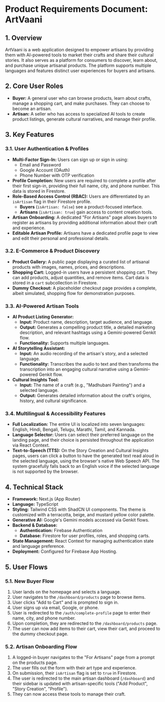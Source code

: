 # Product Requirements Document: ArtVaani

## 1. Overview

ArtVaani is a web application designed to empower artisans by providing them with AI-powered tools to market their crafts and share their cultural stories. It also serves as a platform for consumers to discover, learn about, and purchase unique artisanal products. The platform supports multiple languages and features distinct user experiences for buyers and artisans.

## 2. Core User Roles

*   **Buyer:** A general user who can browse products, learn about crafts, manage a shopping cart, and make purchases. They can choose to become an artisan.
*   **Artisan:** A seller who has access to specialized AI tools to create product listings, generate cultural narratives, and manage their profile.

## 3. Key Features

### 3.1. User Authentication & Profiles
*   **Multi-Factor Sign-In:** Users can sign up or sign in using:
    *   Email and Password
    *   Google Account (OAuth)
    *   Phone Number with OTP verification
*   **Profile Completion:** New users are required to complete a profile after their first sign-in, providing their full name, city, and phone number. This data is stored in Firestore.
*   **Role-Based Access Control (RBAC):** Users are differentiated by an `isArtisan` flag in their Firestore profile.
    *   **Buyers** (`isArtisan: false`) see a product-focused interface.
    *   **Artisans** (`isArtisan: true`) gain access to content creation tools.
*   **Artisan Onboarding:** A dedicated "For Artisans" page allows buyers to register as artisans by providing additional information about their craft and experience.
*   **Editable Artisan Profile:** Artisans have a dedicated profile page to view and edit their personal and professional details.

### 3.2. E-Commerce & Product Discovery
*   **Product Gallery:** A public page displaying a curated list of artisanal products with images, names, prices, and descriptions.
*   **Shopping Cart:** Logged-in users have a persistent shopping cart. They can add products, adjust quantities, and remove items. Cart data is stored in a `cart` subcollection in Firestore.
*   **Dummy Checkout:** A placeholder checkout page provides a complete, albeit simulated, shopping flow for demonstration purposes.

### 3.3. AI-Powered Artisan Tools
*   **AI Product Listing Generator:**
    *   **Input:** Product name, description, target audience, and language.
    *   **Output:** Generates a compelling product title, a detailed marketing description, and relevant hashtags using a Gemini-powered Genkit flow.
    *   **Functionality:** Supports multiple languages.
*   **AI Storytelling Assistant:**
    *   **Input:** An audio recording of the artisan's story, and a selected language.
    *   **Functionality:** Transcribes the audio to text and then transforms the transcription into an engaging cultural narrative using a Gemini-powered Genkit flow.
*   **Cultural Insights Tool:**
    *   **Input:** The name of a craft (e.g., "Madhubani Painting") and a selected language.
    *   **Output:** Generates detailed information about the craft's origins, history, and cultural significance.

### 3.4. Multilingual & Accessibility Features
*   **Full Localization:** The entire UI is localized into seven languages: English, Hindi, Bengali, Telugu, Marathi, Tamil, and Kannada.
*   **Language Selector:** Users can select their preferred language on the landing page, and their choice is persisted throughout the application via React Context.
*   **Text-to-Speech (TTS):** On the Story Creation and Cultural Insights pages, users can click a button to have the generated text read aloud in the selected language, using the browser's native Web Speech API. The system gracefully falls back to an English voice if the selected language is not supported by the browser.

## 4. Technical Stack

*   **Framework:** Next.js (App Router)
*   **Language:** TypeScript
*   **Styling:** Tailwind CSS with ShadCN UI components. The theme is customized with a terracotta, beige, and mustard yellow color palette.
*   **Generative AI:** Google's Gemini models accessed via Genkit flows.
*   **Backend & Database:**
    *   **Authentication:** Firebase Authentication
    *   **Database:** Firestore for user profiles, roles, and shopping carts.
*   **State Management:** React Context for managing authentication state and language preference.
*   **Deployment:** Configured for Firebase App Hosting.

## 5. User Flows

### 5.1. New Buyer Flow
1.  User lands on the homepage and selects a language.
2.  User navigates to the `/dashboard/products` page to browse items.
3.  User clicks "Add to Cart" and is prompted to sign in.
4.  User signs up via email, Google, or phone.
5.  User is redirected to the `/auth/complete-profile` page to enter their name, city, and phone number.
6.  Upon completion, they are redirected to the `/dashboard/products` page.
7.  The user can now add items to their cart, view their cart, and proceed to the dummy checkout page.

### 5.2. Artisan Onboarding Flow
1.  A logged-in buyer navigates to the "For Artisans" page from a prompt on the products page.
2.  The user fills out the form with their art type and experience.
3.  On submission, their `isArtisan` flag is set to `true` in Firestore.
4.  The user is redirected to the main artisan dashboard (`/dashboard`) and their sidebar is updated with artisan-specific tools ("Add Product", "Story Creation", "Profile").
5.  They can now access these tools to manage their craft.
